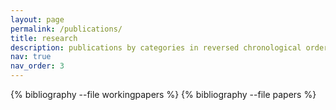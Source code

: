 ```yaml
---
layout: page
permalink: /publications/
title: research
description: publications by categories in reversed chronological order. generated by jekyll-scholar.
nav: true
nav_order: 3
---
```


<!-- _pages/publications.md -->
<div class="publications">

<title>Working Papers</title>
{% bibliography --file workingpapers %}

<title>Work-in-Progress</title>

<title>Peer-Reviewed Publications</title>
{% bibliography --file papers %}

</div>
